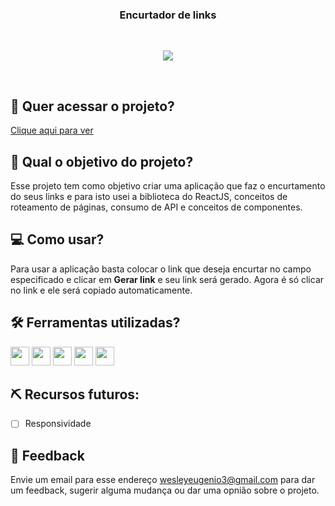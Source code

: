 <h3 align="center">
 Encurtador de links
</h3>
  
<br>
<p align="center">
<img src="https://img.shields.io/badge/status-concluído-green?style=for-the-badge"/>
</p>
<br>

## 🔗 Quer acessar o projeto?

[Clique aqui para ver](https://eugenio-cyber.github.io/reactjs-api-encurtador-links/)

## 🏹 Qual o objetivo do projeto?

Esse projeto tem como objetivo criar uma aplicação que faz o encurtamento do seus links e para isto usei a biblioteca do ReactJS, conceitos de roteamento de páginas, consumo de API e conceitos de componentes.

## 💻 Como usar?

Para usar a aplicação basta colocar o link que deseja encurtar no campo especificado e clicar em **Gerar link** e seu link será gerado. Agora é só clicar no link e ele será copiado automaticamente.

## 🛠️ Ferramentas utilizadas?

<div>
 <img height=30 src="https://img.shields.io/badge/Visual_Studio_Code-0078D4?style=for-the-badge&logo=visual%20studio%20code&logoColor=white">
  <img height=30 src="https://img.shields.io/badge/HTML5-E34F26?style=for-the-badge&logo=html5&logoColor=white">
  <img height=30 src="https://img.shields.io/badge/CSS3-1572B6?style=for-the-badge&logo=css3&logoColor=white">
  <img height=30 src="https://img.shields.io/badge/JavaScript-F7DF1E?style=for-the-badge&logo=javascript&logoColor=black">
  <img height=30 src="https://img.shields.io/badge/React-20232A?style=for-the-badge&logo=react&logoColor=61DAFB">
</div>

## ⛏️ Recursos futuros:

- [ ] Responsividade

## 💬 Feedback

Envie um email para esse endereço <wesleyeugenio3@gmail.com> para dar um feedback, sugerir alguma mudança ou dar uma opnião sobre o projeto.
